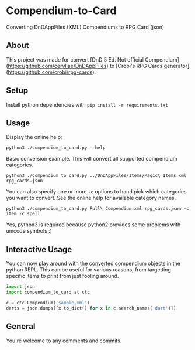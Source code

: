# Compendium-to-Card
Converting DnDAppFiles (XML) Compendiums to RPG Card (json)

## About

This project was made for convert [DnD 5 Ed. Not official Compendium] (https://github.com/ceryliae/DnDAppFiles) to [Crobi's RPG Cards generator] (https://github.com/crobi/rpg-cards).

## Setup

Install python dependencies with `pip install -r requirements.txt`

## Usage

Display the online help:

 `python3 ./compendium_to_card.py --help`

Basic conversion example.  This will convert all supported compendium categories.

 `python3 ./compendium_to_card.py ../DnDAppFiles/Items/Magic\ Items.xml rpg_cards.json` 

You can also specify one or more `-c` options to hand pick which categories you want
to convert.  See the online help for available category names.

 `python3 ./compendium_to_card.py Full\ Compendium.xml rpg_cards.json -c item -c spell` 

Yes, python3 is required because python2 provides some problems with unicode symbols :)

## Interactive Usage

You can now play around with the converted compendium objects in the python
REPL. This can be useful for various reasons, from targetting specific items to
print from just fooling around.

 ```python
 import json
 import compendium_to_card at ctc

 c = ctc.Compendium('sample.xml')
 darts = json.dumps([x.to_dict() for x in c.search_names('dart')])
 ```

## General

You're welcome to any comments and commits.
